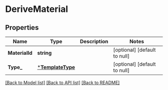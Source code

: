 # DeriveMaterial

## Properties
Name | Type | Description | Notes
------------ | ------------- | ------------- | -------------
**MaterialId** | **string** |  | [optional] [default to null]
**Type_** | [***TemplateType**](TemplateType.md) |  | [optional] [default to null]

[[Back to Model list]](../README.md#documentation-for-models) [[Back to API list]](../README.md#documentation-for-api-endpoints) [[Back to README]](../README.md)


